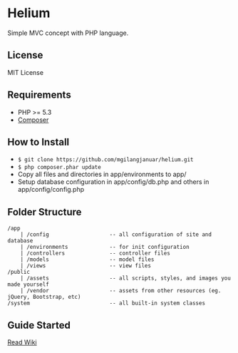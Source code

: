 # Helium

Simple MVC concept with PHP language.

## License

MIT License

## Requirements

 - PHP >= 5.3
 - [Composer](https://getcomposer.org/download/)

## How to Install

 - ``` $ git clone https://github.com/mgilangjanuar/helium.git ```
 - ``` $ php composer.phar update ```
 - Copy all files and directories in app/environments to app/
 - Setup database configuration in app/config/db.php and others in app/config/config.php

## Folder Structure

```
/app
    | /config                   -- all configuration of site and database              
    | /environments             -- for init configuration
    | /controllers              -- controller files
    | /models                   -- model files
    | /views                    -- view files
/public
    | /assets                   -- all scripts, styles, and images you made yourself
    | /vendor                   -- assets from other resources (eg. jQuery, Bootstrap, etc)
/system                         -- all built-in system classes
```


## Guide Started

[Read Wiki](https://github.com/mgilangjanuar/helium/wiki/Guide-Started)

